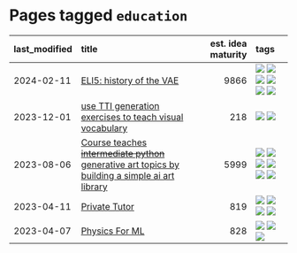 # Pages tagged `education`

|last_modified|title|est. idea maturity|tags
|:---|:---|---:|:---|
|2024-02-11|[ELI5: history of the VAE](../ufldl_history.md)|9866|[![](https://img.shields.io/badge/tag-education-1ee399)](../tags/education.md) [![](https://img.shields.io/badge/tag-feature_learning-b61d4d)](../tags/feature_learning.md) [![](https://img.shields.io/badge/tag-history-b4bfb)](../tags/history.md) [![](https://img.shields.io/badge/tag-history_of_science-1fc7b)](../tags/history_of_science.md) [![](https://img.shields.io/badge/tag-publication-394ee4)](../tags/publication.md) [![](https://img.shields.io/badge/tag-vae-17673)](../tags/vae.md)|
|2023-12-01|[use TTI generation exercises to teach visual vocabulary](../tti-for-visual-vocab.md)|218|[![](https://img.shields.io/badge/tag-course-297b32)](../tags/course.md) [![](https://img.shields.io/badge/tag-education-1ee399)](../tags/education.md)|
|2023-08-06|[Course teaches ~~intermediate python~~ generative art topics by building a simple ai art library](../Course_teaches_basic_python_by_building_a_simple_ai_art_library.md)|5999|[![](https://img.shields.io/badge/tag-curriculum-6edb5)](../tags/curriculum.md) [![](https://img.shields.io/badge/tag-education-1ee399)](../tags/education.md) [![](https://img.shields.io/badge/tag-from_issue-e8ae48)](../tags/from_issue.md) [![](https://img.shields.io/badge/tag-public_good-3f3dc3)](../tags/public_good.md) [![](https://img.shields.io/badge/tag-publication-394ee4)](../tags/publication.md) [![](https://img.shields.io/badge/tag-wip-abf295)](../tags/wip.md)|
|2023-04-11|[Private Tutor](../private_tutor.md)|819|[![](https://img.shields.io/badge/tag-ai-d46ff4)](../tags/ai.md) [![](https://img.shields.io/badge/tag-discussion-faa2fc)](../tags/discussion.md) [![](https://img.shields.io/badge/tag-education-1ee399)](../tags/education.md) [![](https://img.shields.io/badge/tag-startup-49fd1a)](../tags/startup.md)|
|2023-04-07|[Physics For ML](../physics_for_ml.md)|828|[![](https://img.shields.io/badge/tag-curriculum-6edb5)](../tags/curriculum.md) [![](https://img.shields.io/badge/tag-education-1ee399)](../tags/education.md) [![](https://img.shields.io/badge/tag-publication-394ee4)](../tags/publication.md)|